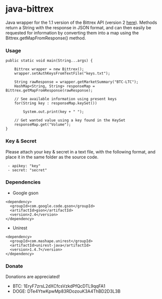 # java-bittrex
Java wrapper for the 1.1 version of the Bittrex API (version 2 [here](https://github.com/platelminto/java-bittrex-2)). Methods return a String with the response in JSON format, and can then easily be requested for information by converting them into a map using the Bittrex.getMapFromResponse() method.

### Usage
```
public static void main(String...args) {

	Bittrex wrapper = new Bittrex();
	wrapper.setAuthKeysFromTextFile("keys.txt");

	String rawResponse = wrapper.getMarketSummary("BTC-LTC");
	HashMap<String, String> responseMap = Bittrex.getMapFromResponse(rawResponse);
		
	// See available information using present keys
	for(String key : responseMap.keySet())
			
		System.out.print(key + " ");
		
	// Get wanted value using a key found in the KeySet
	responseMap.get("Volume");
}
```
### Key & Secret

Please attach your key & secret in a text file, with the following format, and place it in the same folder as the source code.

```
 - apikey: "key"
 - secret: "secret"
```

### Dependencies

- Google gson

```
<dependency>
  <groupId>com.google.code.gson</groupId>
  <artifactId>gson</artifactId>
  <version>2.4</version>
</dependency>
```
- Unirest
```
<dependency>
  <groupId>com.mashape.unirest</groupId>
  <artifactId>unirest-java</artifactId>
  <version>1.4.7</version>
</dependency>
```

### Donate

Donations are appreciated!

- BTC: 1EryF7zrsL2dXCfcsVzkdPfQcDTL9qqFA1
- DOGE: DTe4YtwKpwMp83RDozouK3A4ThBD2D3L3B
